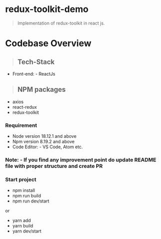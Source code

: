 # redux-toolkit-demo

> Implementation of redux-toolkit in react js.

# Codebase Overview

> ## Tech-Stack

- Front-end: - ReactJs

> ## NPM packages

- axios
- react-redux
- redux-toolkit

### Requirement

- Node version 18.12.1 and above
- Npm version 8.19.2 and above
- Code Editor: - VS Code, Atom etc.

### Note: - If you find any improvement point do update README file with proper structure and create PR

### Start project

- npm install
- npm run build
- npm run dev/start

or

- yarn add
- yarn build
- yarn dev/start
